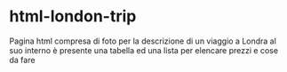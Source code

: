 # html-london-trip

Pagina html compresa di foto per la descrizione di un viaggio a Londra al suo interno è presente una tabella ed una lista per elencare prezzi e cose da fare 